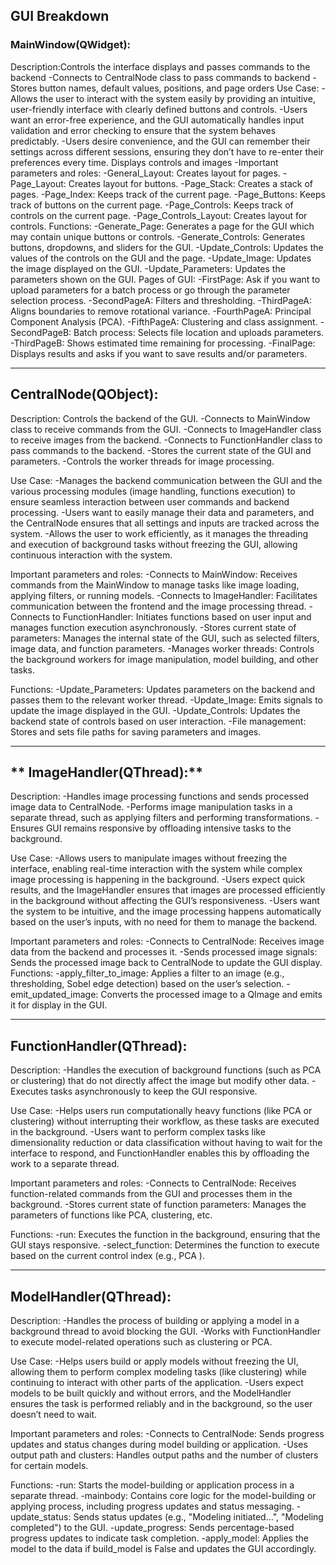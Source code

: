 ## GUI Breakdown
### **MainWindow(QWidget):**
Description:Controls the interface displays and passes commands to the backend
-Connects to CentralNode class to pass commands to backend
-Stores button names, default values, positions, and page orders
Use Case:
-Allows the user to interact with the system easily by providing an intuitive, user-friendly interface with clearly defined buttons and controls.
-Users want an error-free experience, and the GUI automatically handles input validation and error checking to ensure that the system behaves predictably.
-Users desire convenience, and the GUI can remember their settings across different sessions, ensuring they don’t have to re-enter their preferences every time.
Displays controls and images
-Important parameters and roles:
-General_Layout: Creates layout for pages.
-Page_Layout: Creates layout for buttons.
-Page_Stack: Creates a stack of pages.
-Page_Index: Keeps track of the current page.
-Page_Buttons: Keeps track of buttons on the current page.
-Page_Controls: Keeps track of controls on the current page.
-Page_Controls_Layout: Creates layout for controls.
Functions:
-Generate_Page: Generates a page for the GUI which may contain unique buttons or controls.
-Generate_Controls: Generates buttons, dropdowns, and sliders for the GUI.
-Update_Controls: Updates the values of the controls on the GUI and the page.
-Update_Image: Updates the image displayed on the GUI.
-Update_Parameters: Updates the parameters shown on the GUI.
Pages of GUI:
-FirstPage: Ask if you want to upload parameters for a batch process or go through the parameter selection process.
-SecondPageA: Filters and thresholding.
-ThirdPageA: Aligns boundaries to remove rotational variance.
-FourthPageA: Principal Component Analysis (PCA).
-FifthPageA: Clustering and class assignment.
-SecondPageB: Batch process: Selects file location and uploads parameters.
-ThirdPageB: Shows estimated time remaining for processing.
-FinalPage: Displays results and asks if you want to save results and/or parameters.
_________________________________________________________________
## **CentralNode(QObject):**
Description: Controls the backend of the GUI.
-Connects to MainWindow class to receive commands from the GUI.
-Connects to ImageHandler class to receive images from the backend.
-Connects to FunctionHandler class to pass commands to the backend.
-Stores the current state of the GUI and parameters.
-Controls the worker threads for image processing.

Use Case:
-Manages the backend communication between the GUI and the various processing modules (image handling, functions execution) to ensure seamless interaction between user commands and backend processing.
-Users want to easily manage their data and parameters, and the CentralNode ensures that all settings and inputs are tracked across the system.
-Allows the user to work efficiently, as it manages the threading and execution of background tasks without freezing the GUI, allowing continuous interaction with the system.

Important parameters and roles:
-Connects to MainWindow: Receives commands from the MainWindow to manage tasks like image loading, applying filters, or running models.
-Connects to ImageHandler: Facilitates communication between the frontend and the image processing thread.
-Connects to FunctionHandler: Initiates functions based on user input and manages function execution asynchronously.
-Stores current state of parameters: Manages the internal state of the GUI, such as selected filters, image data, and function parameters.
-Manages worker threads: Controls the background workers for image manipulation, model building, and other tasks.

Functions:
-Update_Parameters: Updates parameters on the backend and passes them to the relevant worker thread.
-Update_Image: Emits signals to update the image displayed in the GUI.
-Update_Controls: Updates the backend state of controls based on user interaction.
-File management: Stores and sets file paths for saving parameters and images.
_______________________________________________________
## ** ImageHandler(QThread):** 
Description:
-Handles image processing functions and sends processed image data to CentralNode.
-Performs image manipulation tasks in a separate thread, such as applying filters and performing transformations.
-Ensures GUI remains responsive by offloading intensive tasks to the background.

Use Case:
-Allows users to manipulate images without freezing the interface, enabling real-time interaction with the system while complex image processing is happening in the background.
-Users expect quick results, and the ImageHandler ensures that images are processed efficiently in the background without affecting the GUI’s responsiveness.
-Users want the system to be intuitive, and the image processing happens automatically based on the user’s inputs, with no need for them to manage the backend.

Important parameters and roles:
-Connects to CentralNode: Receives image data from the backend and processes it.
-Sends processed image signals: Sends the processed image back to CentralNode to update the GUI display.
Functions:
-apply_filter_to_image: Applies a filter to an image (e.g., thresholding, Sobel edge detection) based on the user’s selection.
-emit_updated_image: Converts the processed image to a QImage and emits it for display in the GUI.
____________________________________________________________
## **FunctionHandler(QThread):**
Description: 
-Handles the execution of background functions (such as PCA or clustering) that do not directly affect the image but modify other data.
-Executes tasks asynchronously to keep the GUI responsive.

Use Case:
-Helps users run computationally heavy functions (like PCA or clustering) without interrupting their workflow, as these tasks are executed in the background.
-Users want to perform complex tasks like dimensionality reduction or data classification without having to wait for the interface to respond, and FunctionHandler enables this by offloading the work to a separate thread.

Important parameters and roles:
-Connects to CentralNode: Receives function-related commands from the GUI and processes them in the background.
-Stores current state of function parameters: Manages the parameters of functions like PCA, clustering, etc.

Functions:
-run: Executes the function in the background, ensuring that the GUI stays responsive.
-select_function: Determines the function to execute based on the current control index (e.g., PCA ).
__________________________________________________________________________
## **ModelHandler(QThread):**
Description: 
-Handles the process of building or applying a model in a background thread to avoid blocking the GUI.
-Works with FunctionHandler to execute model-related operations such as clustering or PCA.

Use Case:
-Helps users build or apply models without freezing the UI, allowing them to perform complex modeling tasks (like clustering) while continuing to interact with other parts of the application.
-Users expect models to be built quickly and without errors, and the ModelHandler ensures the task is performed reliably and in the background, so the user doesn’t need to wait.

Important parameters and roles:
-Connects to CentralNode: Sends progress updates and status changes during model building or application.
-Uses output path and clusters: Handles output paths and the number of clusters for certain models.

Functions:
-run: Starts the model-building or application process in a separate thread.
-mainbody: Contains core logic for the model-building or applying process, including progress updates and status messaging.
-update_status: Sends status updates (e.g., "Modeling initiated…", "Modeling completed") to the GUI.
-update_progress: Sends percentage-based progress updates to indicate task completion.
-apply_model: Applies the model to the data if build_model is False and updates the GUI accordingly.

  
